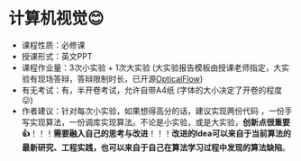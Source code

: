 # 计算机视觉😊

- 课程性质：必修课
- 授课形式：英文PPT
- 课程作业量：3次小实验 + 1次大实验 (大实验报告模板由授课老师指定，大实验有现场答辩，答辩限制时长，已开源[OpticalFlow](https://github.com/Z-Luan/OpticalFlow-LucasKanade-Farneback-Detection-Tracking))
- 有无考试：有，半开卷考试，允许自带A4纸 (字体的大小决定了开卷的程度😛)
- 作者建议：针对每次小实验，如果想得高分的话，建议实现两份代码 ，一份手写实现算法，一份调库实现算法。不论是小实验，或是大实验，**创新点很重要👍**！！！**需要融入自己的思考与改进**！！！**改进的Idea可以来自于当前算法的最新研究、工程实践，也可以来自于自己在算法学习过程中发现的算法缺陷**。
